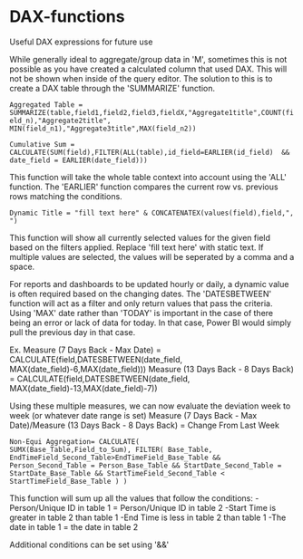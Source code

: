 # DAX-functions
Useful DAX expressions for future use


While generally ideal to aggregate/group data in 'M', sometimes this is not possible as you have created a calculated column that used DAX.
This will not be shown when inside of the query editor. The solution to this is to create a DAX table through the 'SUMMARIZE' function. 


`Aggregated Table = SUMMARIZE(table,field1,field2,field3,fieldX,"Aggregate1title",COUNT(field_n),"Aggregate2title",
MIN(field_n1),"Aggregate3title",MAX(field_n2))`

`Cumulative Sum = CALCULATE(SUM(field),FILTER(ALL(table),id_field=EARLIER(id_field) 
&& date_field = EARLIER(date_field)))`

This function will take the whole table context into account using the 'ALL' function.
The 'EARLIER' function compares the current row vs. previous rows matching the conditions.

`Dynamic Title = "fill text here" & CONCATENATEX(values(field),field,", ")`

This function will show all currently selected values for the given field based on the filters applied. 
Replace 'fill text here' with static text.
If multiple values are selected, the values will be seperated by a comma and a space.

For reports and dashboards to be updated hourly or daily, a dynamic value is often required based on the changing dates.
The 'DATESBETWEEN' function will act as a filter and only return values that pass the criteria. 
Using 'MAX' date rather than 'TODAY' is important in the case of there being an error or lack of data for today. In that case,
Power BI would simply pull the previous day in that case.

Ex.
Measure (7 Days Back - Max Date) = CALCULATE(field,DATESBETWEEN(date_field, MAX(date_field)-6,MAX(date_field)))
Measure (13 Days Back - 8 Days Back) = CALCULATE(field,DATESBETWEEN(date_field, MAX(date_field)-13,MAX(date_field)-7))

Using these multiple measures, we can now evaluate the deviation week to week (or whatever date range is set)
Measure (7 Days Back - Max Date)/Measure (13 Days Back - 8 Days Back) = Change From Last Week

`Non-Equi Aggregation= CALCULATE(            
        SUMX(Base_Table,Field_to_Sum),
        FILTER(
            Base_Table,
            EndTimeField_Second_Table>EndTimeField_Base_Table
            && Person_Second_Table = Person_Base_Table
            && StartDate_Second_Table = StartDate_Base_Table
            && StartTimeField_Second_Table < StartTimeField_Base_Table
        )
        )`

This function will sum up all the values that follow the conditions:
 -Person/Unique ID in table 1 = Person/Unique ID in table 2
 -Start Time is greater in table 2 than table 1
 -End Time is less in table 2 than table 1
 -The date in table 1 = the date in table 2

Additional conditions can be set using '&&'
